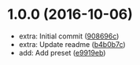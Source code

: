 <a name="1.0.0"></a>
# 1.0.0 (2016-10-06)

* extra: Initial commit ([908696c](https://github.com/simondegraeve/conventional-changelog-saya/commit/908696c))
* extra: Update readme ([b4b0b7c](https://github.com/simondegraeve/conventional-changelog-saya/commit/b4b0b7c))
* add: Add preset ([e9919eb](https://github.com/simondegraeve/conventional-changelog-saya/commit/e9919eb))



